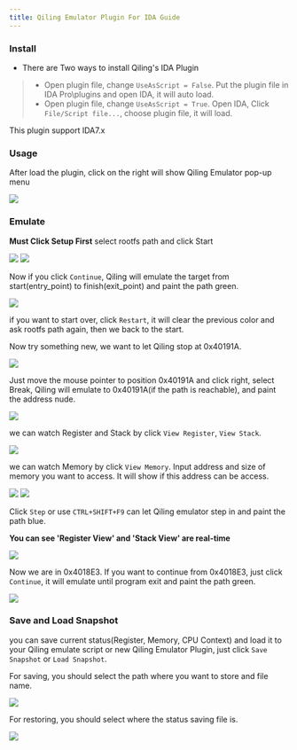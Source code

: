```yaml
---
title: Qiling Emulator Plugin For IDA Guide
---
```

### Install
- There are Two ways to install Qiling's IDA Plugin

>- Open plugin file, change `UseAsScript = False`. Put the plugin file in IDA Pro\plugins and open IDA, it will auto load.
>- Open plugin file, change `UseAsScript = True`. Open IDA, Click `File/Script file...`, choose plugin file, it will load.

This plugin support IDA7.x

### Usage
After load the plugin, click on the right will show Qiling Emulator pop-up menu

![](img/ida1.png)

### Emulate

**Must Click Setup First**
select rootfs path and click Start

![](img/ida2.png)
![](img/ida3.png)

Now if you click `Continue`, Qiling will emulate the target from start(entry_point) to finish(exit_point) and paint the path green.

![](img/ida4.png)

if you want to start over, click `Restart`, it will clear the previous color and ask rootfs path again, then we back to the start.

Now try something new, we want to let Qiling stop at 0x40191A.

![](img/ida5.png)

Just move the mouse pointer to position 0x40191A and click right, select Break, Qiling will emulate to 0x40191A(if the path is reachable), and paint the address nude.

![](img/ida6.png)

we can watch Register and Stack by click `View Register`, `View Stack`.

![](img/ida7.png)

we can watch Memory by click `View Memory`.
Input address and size of memory you want to access.
It will show if this address can be access.

![](img/ida8.png)
![](img/ida9.png)


Click `Step` or use `CTRL+SHIFT+F9` can let Qiling emulator step in and paint the path blue. 

**You can see 'Register View' and 'Stack View' are real-time**

![](img/ida10.png)

Now we are in 0x4018E3. If you want to continue from 0x4018E3, just click `Continue`, it will emulate until program exit and paint the path green.

![](img/ida11.png)

### Save and Load Snapshot
you can save current status(Register, Memory, CPU Context) and load it to your Qiling emulate script or new Qiling Emulator Plugin, just click `Save Snapshot`
or `Load Snapshot`.

For saving, you should select the path where you want to store and file name.

![](img/ida12.png)

For restoring, you should select where the status saving file is.

![](img/ida13.png)
